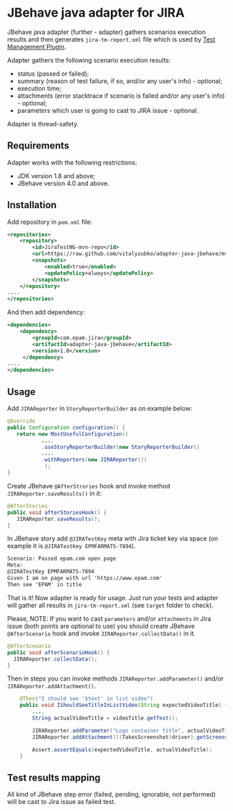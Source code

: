 # JBehave java adapter for JIRA

JBehave java adapter (further - adapter) gathers scenarios execution results and then generates `jira-tm-report.xml` file which is used by [Test Management Plugin](https://github.com/at-lab-development/jenkins-test-management-plugin).

Adapter gathers the following scenario execution results:
- status (passed or failed);
- summary (reason of test failure, if so, and/or any user's info) - optional;
- execution time;
- attachments (error stacktrace if scenario is failed and/or any user's info) - optional;
- parameters which user is going to cast to JIRA issue - optional.

Adapter is thread-safety.

## Requirements

Adapter works with the following restrictions:
- JDK version 1.8 and above;
- JBehave version 4.0 and above.

## Installation

Add repository in `pom.xml` file:
```xml
<repositories>
    <repository>
        <id>JiraTestNG-mvn-repo</id>
        <url>https://raw.github.com/vitalyzubko/adapter-java-jbehave/mvn-repo</url>
        <snapshots>
            <enabled>true</enabled>
            <updatePolicy>always</updatePolicy>
        </snapshots>
    </repository>
....
</repositories>
```
And then add dependency:
```xml
<dependencies>
    <dependency>
        <groupId>com.epam.jira</groupId>
        <artifactId>adapter-java-jbehave</artifactId>
        <version>1.0</version>
     </dependency>
....
</dependencies>
```

## Usage

Add `JIRAReporter` in `StoryReporterBuilder` as on example below:

```java
@Override
public Configuration configuration() {
   return new MostUsefulConfiguration()
           ....
           .useStoryReporterBuilder(new StoryReporterBuilder()
           ....
           .withReporters(new JIRAReporter())
            );
}
```

Create JBehave `@AfterStrories` hook and invoke method `JIRAReporter.saveResults()` in it:
```java
@AfterStories
public void afterStoriesHook() {
   JIRAReporter.saveResults();
}
```
In JBehave story add `@JIRATestKey` meta with Jira ticket key via space (on example it is `@JIRATestKey EPMFARMATS-7894`).
```txt
Scenario: Passed epam.com open page
Meta:
@JIRATestKey EPMFARMATS-7894
Given I am on page with url 'https://www.epam.com'
Then see 'EPAM' in title
```

That is it! Now adapter is ready for usage. Just run your tests and adapter will gather all results in `jira-tm-report.xml` (see `target` folder to check).

Please, NOTE: If you want to cast `parameters` and/or `attachments` in Jira issue (both points are optional to use) you should create JBehave `@AfterScenario` hook and invoke `JIRAReporter.collectData()` in it.
```java
@AfterScenario
public void afterScenarioHook() {
  JIRAReporter.collectData();
}
```
Then in steps you can invoke methods `JIRAReporter.addParameter()` and/or `JIRAReporter.addAttachment()`.
```java
    @Then("I should see '$text' in list video")
    public void IShouldSeeTitleInListVideo(String expectedVideoTitle) {
        ....
        String actualVideoTitle = videoTitle.getText();

        JIRAReporter.addParameter("Logo container title", actualVideoTitle);
        JIRAReporter.addAttachment(((TakesScreenshot)driver).getScreenshotAs(OutputType.FILE));

        Assert.assertEquals(expectedVideoTitle, actualVideoTitle);
    }
```

## Test results mapping
All kind of JBehave step error (failed, pending, ignorable, not performed) will be cast to Jira issue as failed test.
